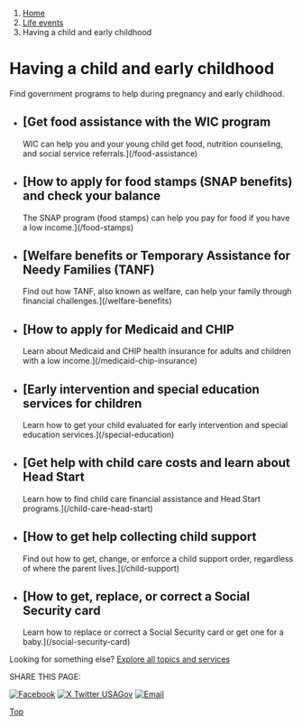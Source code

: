 1. [Home](/)
2. [Life events](/life-events)
3. Having a child and early childhood

Having a child and early childhood
==================================

Find government programs to help during pregnancy and early childhood.

* [Get food assistance with the WIC program
  ----------------------------------------

  WIC can help you and your young child get food, nutrition counseling, and social service referrals.](/food-assistance)
* [How to apply for food stamps (SNAP benefits) and check your balance
  -------------------------------------------------------------------

  The SNAP program (food stamps) can help you pay for food if you have a low income.](/food-stamps)
* [Welfare benefits or Temporary Assistance for Needy Families (TANF)
  ------------------------------------------------------------------

  Find out how TANF, also known as welfare, can help your family through financial challenges.](/welfare-benefits)
* [How to apply for Medicaid and CHIP
  ----------------------------------

  Learn about Medicaid and CHIP health insurance for adults and children with a low income.](/medicaid-chip-insurance)
* [Early intervention and special education services for children
  --------------------------------------------------------------

  Learn how to get your child evaluated for early intervention and special education services.](/special-education)
* [Get help with child care costs and learn about Head Start
  ---------------------------------------------------------

  Learn how to find child care financial assistance and Head Start programs.](/child-care-head-start)
* [How to get help collecting child support
  ----------------------------------------

  Find out how to get, change, or enforce a child support order, regardless of where the parent lives.](/child-support)
* [How to get, replace, or correct a Social Security card
  ------------------------------------------------------

  Learn how to replace or correct a Social Security card or get one for a baby.](/social-security-card)

Looking for something else?
[Explore all topics and services](/#all-topics-header)

SHARE THIS PAGE:

[![Facebook](/themes/custom/usagov/images/social-media-icons/Facebook_Icon.svg)](https://www.facebook.com/sharer/sharer.php?u=https://www.usa.gov/early-childhood&v=3)
[![X Twitter USAGov](/themes/custom/usagov/images/social-media-icons/X_Twitter_Icon.svg?version=2)](https://twitter.com/intent/tweet?source=webclient&text=https://www.usa.gov/early-childhood)
[![Email](/themes/custom/usagov/images/social-media-icons/Email_Icon.svg?version=2)](mailto:?subject=https://www.usa.gov/early-childhood)

[Top](#main-content)